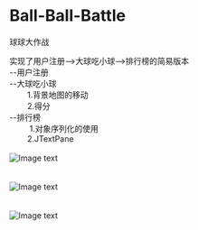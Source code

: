 # Ball-Ball-Battle
球球大作战

实现了用户注册-->大球吃小球-->排行榜的简易版本<br>
--用户注册<br>
--大球吃小球<br>
&nbsp;&nbsp;&nbsp;&nbsp;&nbsp;&nbsp;&nbsp;&nbsp;1.背景地图的移动<br>
&nbsp;&nbsp;&nbsp;&nbsp;&nbsp;&nbsp;&nbsp;&nbsp;2.得分<br>
--排行榜<br>
&nbsp;&nbsp;&nbsp;&nbsp;&nbsp;&nbsp;&nbsp;&nbsp; 1.对象序列化的使用<br> 
&nbsp;&nbsp;&nbsp;&nbsp;&nbsp;&nbsp;&nbsp;&nbsp;2.JTextPane
<br>
<br>
![Image text](https://raw.githubusercontent.com/ttyan/Ball-Ball-Battle/master/images/jietu/Register.jpg)<br><br><br>
![Image text](https://raw.githubusercontent.com/ttyan/Ball-Ball-Battle/master/images/jietu/game.jpg)<br><br><br>
![Image text](https://raw.githubusercontent.com/ttyan/Ball-Ball-Battle/master/images/jietu/sort.jpg)<br><br><br>
